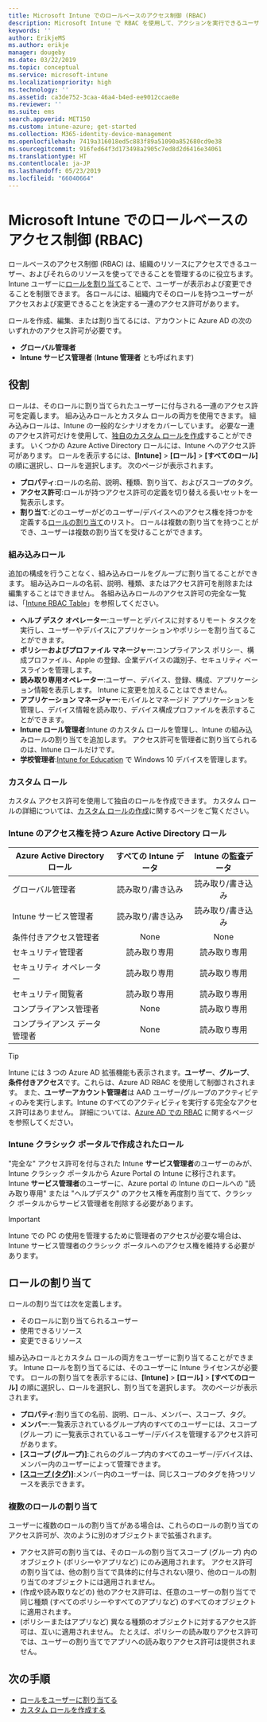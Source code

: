 ```yaml
---
title: Microsoft Intune でのロールベースのアクセス制御 (RBAC)
description: Microsoft Intune で RBAC を使用して、アクションを実行できるユーザーや変更できるユーザーを制御する方法について学習します。
keywords: ''
author: ErikjeMS
ms.author: erikje
manager: dougeby
ms.date: 03/22/2019
ms.topic: conceptual
ms.service: microsoft-intune
ms.localizationpriority: high
ms.technology: ''
ms.assetid: ca3de752-3caa-46a4-b4ed-ee9012ccae8e
ms.reviewer: ''
ms.suite: ems
search.appverid: MET150
ms.custom: intune-azure; get-started
ms.collection: M365-identity-device-management
ms.openlocfilehash: 7419a316018ed5c883f89a51090a852680cd9e38
ms.sourcegitcommit: 916fed64f3d173498a2905c7ed8d2d6416e34061
ms.translationtype: HT
ms.contentlocale: ja-JP
ms.lasthandoff: 05/23/2019
ms.locfileid: "66040664"
---
```

# <a name="role-based-access-control-rbac-with-microsoft-intune"></a>Microsoft Intune でのロールベースのアクセス制御 (RBAC)

ロールベースのアクセス制御 (RBAC) は、組織のリソースにアクセスできるユーザー、およびそれらのリソースを使ってできることを管理するのに役立ちます。  Intune ユーザーに[ロールを割り当て](assign-role.md)ることで、ユーザーが表示および変更できることを制限できます。 各ロールには、組織内でそのロールを持つユーザーがアクセスおよび変更できることを決定する一連のアクセス許可があります。

ロールを作成、編集、または割り当てるには、アカウントに Azure AD の次のいずれかのアクセス許可が必要です。
- **グローバル管理者**
- **Intune サービス管理者** (**Intune 管理者** とも呼ばれます)

## <a name="roles"></a>役割
ロールは、そのロールに割り当てられたユーザーに付与される一連のアクセス許可を定義します。
組み込みロールとカスタム ロールの両方を使用できます。 組み込みロールは、Intune の一般的なシナリオをカバーしています。 必要な一連のアクセス許可だけを使用して、[独自のカスタム ロールを作成](create-custom-role.md)することができます。 いくつかの Azure Active Directory ロールには、Intune へのアクセス許可があります。
ロールを表示するには、**[Intune]** > **[ロール]** > **[すべてのロール]** の順に選択し、ロールを選択します。 次のページが表示されます。

-   **プロパティ**:ロールの名前、説明、種類、割り当て、およびスコープのタグ。 
-   **アクセス許可**:ロールが持つアクセス許可の定義を切り替える長いセットを一覧表示します。
-   **割り当て**:どのユーザーがどのユーザー/デバイスへのアクセス権を持つかを定義する[ロールの割り当て]( assign-role.md)のリスト。 ロールは複数の割り当てを持つことができ、ユーザーは複数の割り当てを受けることができます。

### <a name="built-in-roles"></a>組み込みロール
追加の構成を行うことなく、組み込みロールをグループに割り当てることができます。 組み込みロールの名前、説明、種類、またはアクセス許可を削除または編集することはできません。 各組み込みロールのアクセス許可の完全な一覧は、「[Intune RBAC Table](https://gallery.technet.microsoft.com/Intune-RBAC-table-2e3c9a1a)」を参照してください。

- **ヘルプ デスク オペレーター**:ユーザーとデバイスに対するリモート タスクを実行し、ユーザーやデバイスにアプリケーションやポリシーを割り当てることができます。
- **ポリシーおよびプロファイル マネージャー**:コンプライアンス ポリシー、構成プロファイル、Apple の登録、企業デバイスの識別子、セキュリティ ベースラインを管理します。
- **読み取り専用オペレーター**:ユーザー、デバイス、登録、構成、アプリケーション情報を表示します。 Intune に変更を加えることはできません。
- **アプリケーション マネージャー**:モバイルとマネージド アプリケーションを管理し、デバイス情報を読み取り、デバイス構成プロファイルを表示することができます。
- **Intune ロール管理者**:Intune のカスタム ロールを管理し、Intune の組み込みロールの割り当てを追加します。 アクセス許可を管理者に割り当てられるのは、Intune ロールだけです。
- **学校管理者**:[Intune for Education](introduction-intune-education.md) で Windows 10 デバイスを管理します。

### <a name="custom-roles"></a>カスタム ロール
カスタム アクセス許可を使用して独自のロールを作成できます。 カスタム ロールの詳細については、[カスタム ロールの作成](create-custom-role.md)に関するページをご覧ください。

### <a name="azure-active-directory-roles-with-intune-access"></a>Intune のアクセス権を持つ Azure Active Directory ロール
| Azure Active Directory ロール | すべての Intune データ | Intune の監査データ |
| --- | :---: | :---: |
| グローバル管理者 | 読み取り/書き込み | 読み取り/書き込み |
| Intune サービス管理者 | 読み取り/書き込み | 読み取り/書き込み |
| 条件付きアクセス管理者 | None | None |
| セキュリティ管理者 | 読み取り専用 | 読み取り専用 |
| セキュリティ オペレーター | 読み取り専用 | 読み取り専用 |
| セキュリティ閲覧者 | 読み取り専用 | 読み取り専用 |
| コンプライアンス管理者 | None | 読み取り専用 |
| コンプライアンス データ管理者 | None | 読み取り専用 |

> [!TIP]
> Intune には 3 つの Azure AD 拡張機能も表示されます。**ユーザー**、**グループ**、**条件付きアクセス**です。これらは、Azure AD RBAC を使用して制御されされます。 また、**ユーザーアカウント管理者**は AAD ユーザー/グループのアクティビティのみを実行します。Intune のすべてのアクティビティを実行する完全なアクセス許可はありません。 詳細については、[Azure AD での RBAC](https://docs.microsoft.com/azure/active-directory/active-directory-assign-admin-roles) に関するページを参照してください。
### <a name="roles-created-in-the-intune-classic-portal"></a>Intune クラシック ポータルで作成されたロール
"完全な" アクセス許可を付与された Intune **サービス管理者**のユーザーのみが、Intune クラシック ポータルから Azure Portal の Intune に移行されます。 Intune **サービス管理者**のユーザーに、Azure portal の Intune のロールへの "読み取り専用" または "ヘルプデスク" のアクセス権を再度割り当てて、クラシック ポータルからサービス管理者を削除する必要があります。
> [!IMPORTANT]
> Intune での PC の使用を管理するために管理者のアクセスが必要な場合は、Intune サービス管理者のクラシック ポータルへのアクセス権を維持する必要があります。

## <a name="role-assignments"></a>ロールの割り当て
ロールの割り当ては次を定義します。

- そのロールに割り当てられるユーザー
- 使用できるリソース
- 変更できるリソース

組み込みロールとカスタム ロールの両方をユーザーに割り当てることができます。 Intune ロールを割り当てるには、そのユーザーに Intune ライセンスが必要です。
ロールの割り当てを表示するには、**[Intune]** > **[ロール]** > **[すべてのロール]** の順に選択し、ロールを選択し、割り当てを選択します。 次のページが表示されます。

-   **プロパティ**:割り当ての名前、説明、ロール、メンバー、スコープ、タグ。
-   **メンバー**:一覧表示されているグループ内のすべてのユーザーには、スコープ (グループ) に一覧表示されているユーザー/デバイスを管理するアクセス許可があります。
-   **[スコープ (グループ)]**:これらのグループ内のすべてのユーザー/デバイスは、メンバー内のユーザーによって管理できます。
-   **[[スコープ (タグ)]](scope-tags.md)**:メンバー内のユーザーは、同じスコープのタグを持つリソースを表示できます。

### <a name="multiple-role-assignments"></a>複数のロールの割り当て
ユーザーに複数のロールの割り当てがある場合は、これらのロールの割り当てのアクセス許可が、次のように別のオブジェクトまで拡張されます。

- アクセス許可の割り当ては、そのロールの割り当てスコープ (グループ) 内のオブジェクト (ポリシーやアプリなど) にのみ適用されます。 アクセス許可の割り当ては、他の割り当てで具体的に付与されない限り、他のロールの割り当てのオブジェクトには適用されません。
- (作成や読み取りなどの) 他のアクセス許可は、任意のユーザーの割り当てで同じ種類 (すべてのポリシーやすべてのアプリなど) のすべてのオブジェクトに適用されます。
- (ポリシーまたはアプリなど) 異なる種類のオブジェクトに対するアクセス許可は、互いに適用されません。 たとえば、ポリシーの読み取りアクセス許可では、ユーザーの割り当てでアプリへの読み取りアクセス許可は提供されません。

## <a name="next-steps"></a>次の手順
- [ロールをユーザーに割り当てる](assign-role.md)
- [カスタム ロールを作成する](create-custom-role.md)
